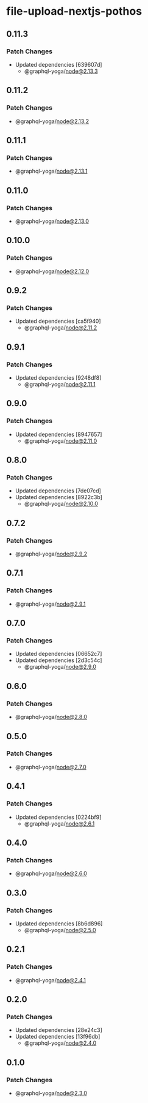 # file-upload-nextjs-pothos

## 0.11.3

### Patch Changes

- Updated dependencies [639607d]
  - @graphql-yoga/node@2.13.3

## 0.11.2

### Patch Changes

- @graphql-yoga/node@2.13.2

## 0.11.1

### Patch Changes

- @graphql-yoga/node@2.13.1

## 0.11.0

### Patch Changes

- @graphql-yoga/node@2.13.0

## 0.10.0

### Patch Changes

- @graphql-yoga/node@2.12.0

## 0.9.2

### Patch Changes

- Updated dependencies [ca5f940]
  - @graphql-yoga/node@2.11.2

## 0.9.1

### Patch Changes

- Updated dependencies [9248df8]
  - @graphql-yoga/node@2.11.1

## 0.9.0

### Patch Changes

- Updated dependencies [8947657]
  - @graphql-yoga/node@2.11.0

## 0.8.0

### Patch Changes

- Updated dependencies [7de07cd]
- Updated dependencies [8922c3b]
  - @graphql-yoga/node@2.10.0

## 0.7.2

### Patch Changes

- @graphql-yoga/node@2.9.2

## 0.7.1

### Patch Changes

- @graphql-yoga/node@2.9.1

## 0.7.0

### Patch Changes

- Updated dependencies [06652c7]
- Updated dependencies [2d3c54c]
  - @graphql-yoga/node@2.9.0

## 0.6.0

### Patch Changes

- @graphql-yoga/node@2.8.0

## 0.5.0

### Patch Changes

- @graphql-yoga/node@2.7.0

## 0.4.1

### Patch Changes

- Updated dependencies [0224bf9]
  - @graphql-yoga/node@2.6.1

## 0.4.0

### Patch Changes

- @graphql-yoga/node@2.6.0

## 0.3.0

### Patch Changes

- Updated dependencies [8b6d896]
  - @graphql-yoga/node@2.5.0

## 0.2.1

### Patch Changes

- @graphql-yoga/node@2.4.1

## 0.2.0

### Patch Changes

- Updated dependencies [28e24c3]
- Updated dependencies [13f96db]
  - @graphql-yoga/node@2.4.0

## 0.1.0

### Patch Changes

- @graphql-yoga/node@2.3.0
